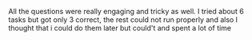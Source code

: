 All the questions were really engaging and tricky as well. I tried about 6 tasks but got only 3 correct, the rest could not run properly and also I thought that i could do them later but could't and spent a lot of time 
